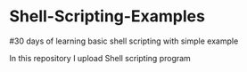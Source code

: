 # Shell-Scripting-Examples
#30 days of learning basic shell scripting with simple example

In this repository I upload  Shell scripting program

